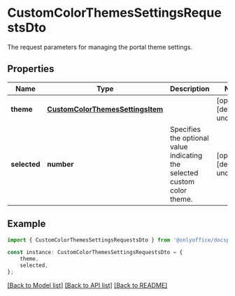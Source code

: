 # CustomColorThemesSettingsRequestsDto

The request parameters for managing the portal theme settings.

## Properties

Name | Type | Description | Notes
------------ | ------------- | ------------- | -------------
**theme** | [**CustomColorThemesSettingsItem**](CustomColorThemesSettingsItem.md) |  | [optional] [default to undefined]
**selected** | **number** | Specifies the optional value indicating the selected custom color theme. | [optional] [default to undefined]

## Example

```typescript
import { CustomColorThemesSettingsRequestsDto } from '@onlyoffice/docspace-api-typescript';

const instance: CustomColorThemesSettingsRequestsDto = {
    theme,
    selected,
};
```

[[Back to Model list]](../README.md#documentation-for-models) [[Back to API list]](../README.md#documentation-for-api-endpoints) [[Back to README]](../README.md)
